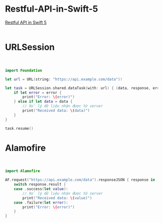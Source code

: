 # Restful-API-in-Swift-5

[Restful API in Swift 5](https://chat.openai.com/c/c4746939-b698-482d-ab1e-16317c450559) <br><br>


# URLSession <br><br>
```swift
import Foundation

let url = URL(string: "https://api.example.com/data")!

let task = URLSession.shared.dataTask(with: url) { (data, response, error) in
    if let error = error {
        print("Error: \(error)")
    } else if let data = data {
        // Xử lý dữ liệu nhận được từ server
        print("Received data: \(data)")
    }
}

task.resume()
```
# Alamofire <br><br>
```swift
import Alamofire

AF.request("https://api.example.com/data").responseJSON { response in
    switch response.result {
    case .success(let value):
        // Xử lý dữ liệu nhận được từ server
        print("Received data: \(value)")
    case .failure(let error):
        print("Error: \(error)")
    }
}
```
